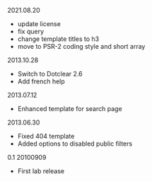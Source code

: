 2021.08.20
 * update license
 * fix query
 * change template titles to h3
 * move to PSR-2 coding style and short array

2013.10.28
 * Switch to Dotclear 2.6
 * Add french help

2013.07.12
 * Enhanced template for search page

2013.06.30
 * Fixed 404 template
 * Added options to disabled public filters

0.1 20100909
 * First lab release